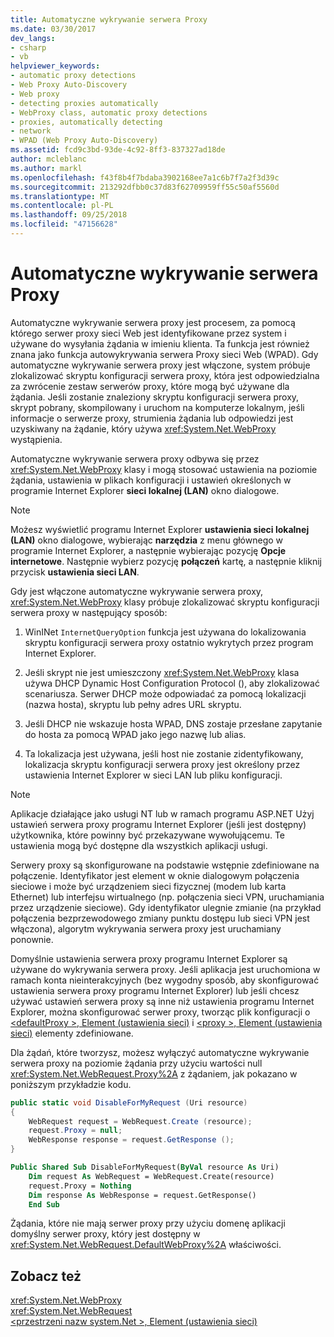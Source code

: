 ```yaml
---
title: Automatyczne wykrywanie serwera Proxy
ms.date: 03/30/2017
dev_langs:
- csharp
- vb
helpviewer_keywords:
- automatic proxy detections
- Web Proxy Auto-Discovery
- Web proxy
- detecting proxies automatically
- WebProxy class, automatic proxy detections
- proxies, automatically detecting
- network
- WPAD (Web Proxy Auto-Discovery)
ms.assetid: fcd9c3bd-93de-4c92-8ff3-837327ad18de
author: mcleblanc
ms.author: markl
ms.openlocfilehash: f43f8b4f7bdaba3902168ee7a1c6b7f7a2f3d39c
ms.sourcegitcommit: 213292dfbb0c37d83f62709959ff55c50af5560d
ms.translationtype: MT
ms.contentlocale: pl-PL
ms.lasthandoff: 09/25/2018
ms.locfileid: "47156628"
---
```

# <a name="automatic-proxy-detection"></a>Automatyczne wykrywanie serwera Proxy
Automatyczne wykrywanie serwera proxy jest procesem, za pomocą którego serwer proxy sieci Web jest identyfikowane przez system i używane do wysyłania żądania w imieniu klienta. Ta funkcja jest również znana jako funkcja autowykrywania serwera Proxy sieci Web (WPAD). Gdy automatyczne wykrywanie serwera proxy jest włączone, system próbuje zlokalizować skryptu konfiguracji serwera proxy, która jest odpowiedzialna za zwrócenie zestaw serwerów proxy, które mogą być używane dla żądania. Jeśli zostanie znaleziony skryptu konfiguracji serwera proxy, skrypt pobrany, skompilowany i uruchom na komputerze lokalnym, jeśli informacje o serwerze proxy, strumienia żądania lub odpowiedzi jest uzyskiwany na żądanie, który używa <xref:System.Net.WebProxy> wystąpienia.  
  
 Automatyczne wykrywanie serwera proxy odbywa się przez <xref:System.Net.WebProxy> klasy i mogą stosować ustawienia na poziomie żądania, ustawienia w plikach konfiguracji i ustawień określonych w programie Internet Explorer **sieci lokalnej (LAN)** okno dialogowe.  
  
> [!NOTE]
>  Możesz wyświetlić programu Internet Explorer **ustawienia sieci lokalnej (LAN)** okno dialogowe, wybierając **narzędzia** z menu głównego w programie Internet Explorer, a następnie wybierając pozycję **Opcje internetowe**. Następnie wybierz pozycję **połączeń** kartę, a następnie kliknij przycisk **ustawienia sieci LAN**.  
  
 Gdy jest włączone automatyczne wykrywanie serwera proxy, <xref:System.Net.WebProxy> klasy próbuje zlokalizować skryptu konfiguracji serwera proxy w następujący sposób:  
  
1.  WinINet `InternetQueryOption` funkcja jest używana do lokalizowania skryptu konfiguracji serwera proxy ostatnio wykrytych przez program Internet Explorer.  
  
2.  Jeśli skrypt nie jest umieszczony <xref:System.Net.WebProxy> klasa używa DHCP Dynamic Host Configuration Protocol (), aby zlokalizować scenariusza. Serwer DHCP może odpowiadać za pomocą lokalizacji (nazwa hosta), skryptu lub pełny adres URL skryptu.  
  
3.  Jeśli DHCP nie wskazuje hosta WPAD, DNS zostaje przesłane zapytanie do hosta za pomocą WPAD jako jego nazwę lub alias.  
  
4.  Ta lokalizacja jest używana, jeśli host nie zostanie zidentyfikowany, lokalizacja skryptu konfiguracji serwera proxy jest określony przez ustawienia Internet Explorer w sieci LAN lub pliku konfiguracji.  
  
> [!NOTE]
>  Aplikacje działające jako usługi NT lub w ramach programu ASP.NET Użyj ustawień serwera proxy programu Internet Explorer (jeśli jest dostępny) użytkownika, które powinny być przekazywane wywołującemu. Te ustawienia mogą być dostępne dla wszystkich aplikacji usługi.  
  
 Serwery proxy są skonfigurowane na podstawie wstępnie zdefiniowane na połączenie. Identyfikator jest element w oknie dialogowym połączenia sieciowe i może być urządzeniem sieci fizycznej (modem lub karta Ethernet) lub interfejsu wirtualnego (np. połączenia sieci VPN, uruchamiania przez urządzenie sieciowe). Gdy identyfikator ulegnie zmianie (na przykład połączenia bezprzewodowego zmiany punktu dostępu lub sieci VPN jest włączona), algorytm wykrywania serwera proxy jest uruchamiany ponownie.  
  
 Domyślnie ustawienia serwera proxy programu Internet Explorer są używane do wykrywania serwera proxy. Jeśli aplikacja jest uruchomiona w ramach konta nieinterakcyjnych (bez wygodny sposób, aby skonfigurować ustawienia serwera proxy programu Internet Explorer) lub jeśli chcesz używać ustawień serwera proxy są inne niż ustawienia programu Internet Explorer, można skonfigurować serwer proxy, tworząc plik konfiguracji o [ \<defaultProxy >, Element (ustawienia sieci)](../../../docs/framework/configure-apps/file-schema/network/defaultproxy-element-network-settings.md) i [ \<proxy >, Element (ustawienia sieci)](../../../docs/framework/configure-apps/file-schema/network/proxy-element-network-settings.md) elementy zdefiniowane.  
  
 Dla żądań, które tworzysz, możesz wyłączyć automatyczne wykrywanie serwera proxy na poziomie żądania przy użyciu wartości null <xref:System.Net.WebRequest.Proxy%2A> z żądaniem, jak pokazano w poniższym przykładzie kodu.  
  
```csharp  
public static void DisableForMyRequest (Uri resource)  
{  
    WebRequest request = WebRequest.Create (resource);  
    request.Proxy = null;  
    WebResponse response = request.GetResponse ();  
}  
```  
  
```vb  
Public Shared Sub DisableForMyRequest(ByVal resource As Uri)  
    Dim request As WebRequest = WebRequest.Create(resource)  
    request.Proxy = Nothing  
    Dim response As WebResponse = request.GetResponse()  
    End Sub   
```  
  
 Żądania, które nie mają serwer proxy przy użyciu domenę aplikacji domyślny serwer proxy, który jest dostępny w <xref:System.Net.WebRequest.DefaultWebProxy%2A> właściwości.  
  
## <a name="see-also"></a>Zobacz też  
 <xref:System.Net.WebProxy>  
 <xref:System.Net.WebRequest>  
 [\<przestrzeni nazw system.Net >, Element (ustawienia sieci)](../../../docs/framework/configure-apps/file-schema/network/system-net-element-network-settings.md)
